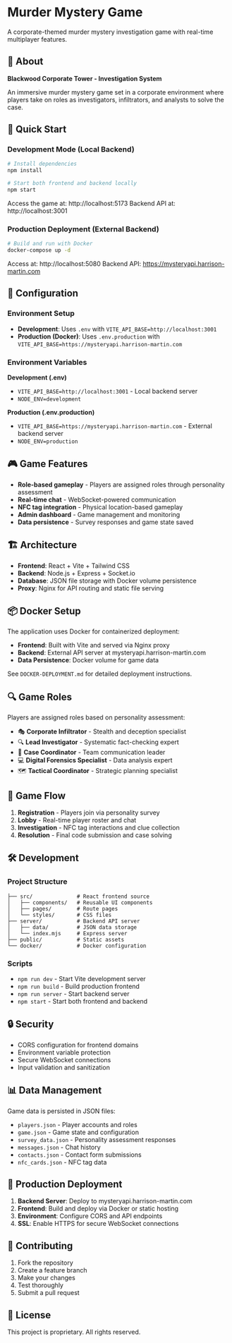 # Murder Mystery Game

A corporate-themed murder mystery investigation game with real-time multiplayer features.

## 🏢 About

**Blackwood Corporate Tower - Investigation System**

An immersive murder mystery game set in a corporate environment where players take on roles as investigators, infiltrators, and analysts to solve the case.

## 🚀 Quick Start

### Development Mode (Local Backend)
```bash
# Install dependencies
npm install

# Start both frontend and backend locally
npm start
```

Access the game at: http://localhost:5173
Backend API at: http://localhost:3001

### Production Deployment (External Backend)
```bash
# Build and run with Docker
docker-compose up -d
```

Access at: http://localhost:5080
Backend API: https://mysteryapi.harrison-martin.com

## 🔧 Configuration

### Environment Setup
- **Development**: Uses `.env` with `VITE_API_BASE=http://localhost:3001`
- **Production (Docker)**: Uses `.env.production` with `VITE_API_BASE=https://mysteryapi.harrison-martin.com`

### Environment Variables

**Development (.env)**
- `VITE_API_BASE=http://localhost:3001` - Local backend server
- `NODE_ENV=development`

**Production (.env.production)**
- `VITE_API_BASE=https://mysteryapi.harrison-martin.com` - External backend server
- `NODE_ENV=production`

## 🎮 Game Features

- **Role-based gameplay** - Players are assigned roles through personality assessment
- **Real-time chat** - WebSocket-powered communication
- **NFC tag integration** - Physical location-based gameplay
- **Admin dashboard** - Game management and monitoring
- **Data persistence** - Survey responses and game state saved

## 🏗️ Architecture

- **Frontend**: React + Vite + Tailwind CSS
- **Backend**: Node.js + Express + Socket.io
- **Database**: JSON file storage with Docker volume persistence
- **Proxy**: Nginx for API routing and static file serving

## 📦 Docker Setup

The application uses Docker for containerized deployment:

- **Frontend**: Built with Vite and served via Nginx proxy
- **Backend**: External API server at mysteryapi.harrison-martin.com
- **Data Persistence**: Docker volume for game data

See `DOCKER-DEPLOYMENT.md` for detailed deployment instructions.

## 🔍 Game Roles

Players are assigned roles based on personality assessment:

- 🎭 **Corporate Infiltrator** - Stealth and deception specialist
- 🔍 **Lead Investigator** - Systematic fact-checking expert  
- 📢 **Case Coordinator** - Team communication leader
- 💻 **Digital Forensics Specialist** - Data analysis expert
- 🗺️ **Tactical Coordinator** - Strategic planning specialist

## 📱 Game Flow

1. **Registration** - Players join via personality survey
2. **Lobby** - Real-time player roster and chat
3. **Investigation** - NFC tag interactions and clue collection
4. **Resolution** - Final code submission and case solving

## 🛠️ Development

### Project Structure
```
├── src/              # React frontend source
│   ├── components/   # Reusable UI components  
│   ├── pages/        # Route pages
│   └── styles/       # CSS files
├── server/           # Backend API server
│   ├── data/         # JSON data storage
│   └── index.mjs     # Express server
├── public/           # Static assets
└── docker/           # Docker configuration
```

### Scripts
- `npm run dev` - Start Vite development server
- `npm run build` - Build production frontend
- `npm run server` - Start backend server
- `npm start` - Start both frontend and backend

## 🔒 Security

- CORS configuration for frontend domains
- Environment variable protection
- Secure WebSocket connections
- Input validation and sanitization

## 📊 Data Management

Game data is persisted in JSON files:
- `players.json` - Player accounts and roles
- `game.json` - Game state and configuration
- `survey_data.json` - Personality assessment responses
- `messages.json` - Chat history
- `contacts.json` - Contact form submissions
- `nfc_cards.json` - NFC tag data

## 🚧 Production Deployment

1. **Backend Server**: Deploy to mysteryapi.harrison-martin.com
2. **Frontend**: Build and deploy via Docker or static hosting
3. **Environment**: Configure CORS and API endpoints
4. **SSL**: Enable HTTPS for secure WebSocket connections

## 🤝 Contributing

1. Fork the repository
2. Create a feature branch
3. Make your changes
4. Test thoroughly
5. Submit a pull request

## 📄 License

This project is proprietary. All rights reserved.